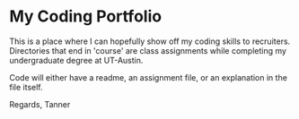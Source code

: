 # My Coding Portfolio
This is a place where I can hopefully show off my coding skills to recruiters. Directories that end in 'course' are class assignments while completing my undergraduate degree at UT-Austin. 

Code will either have a readme, an assignment file, or an explanation in the file itself.

Regards,
Tanner
